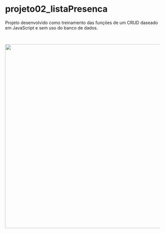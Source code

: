 ﻿# projeto02_listaPresenca

Projeto desenvolvido como treinamento das funções de um CRUD daseado em JavaScript e sem uso do banco de dados.

&nbsp;

<img style="width: 600px" src="https://github.com/AgeuNunes/projeto02_listaPresenca/blob/main/layout/layout.png">
